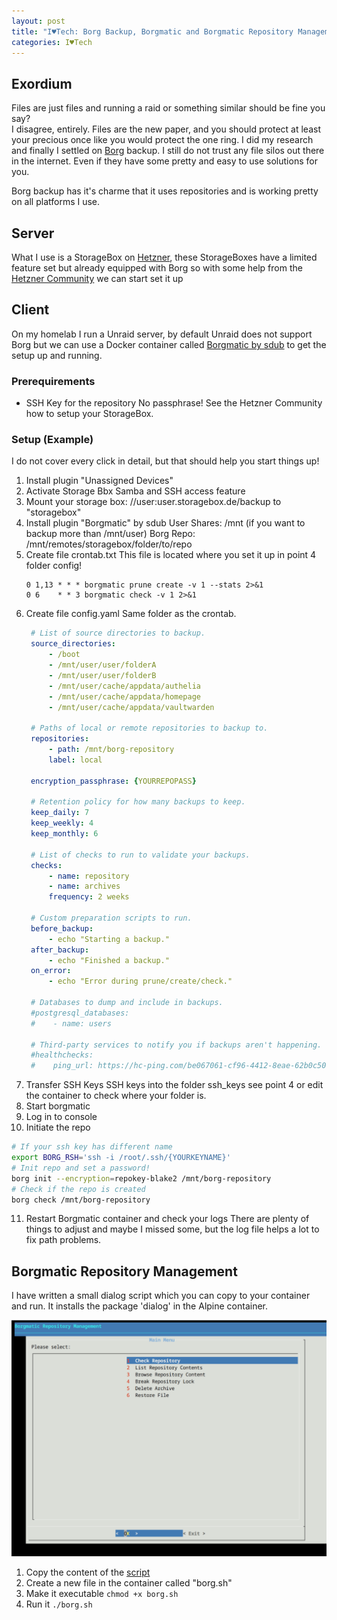 ```yaml
---
layout: post
title: "I♥Tech: Borg Backup, Borgmatic and Borgmatic Repository Management"
categories: I♥Tech
---
```


## Exordium
Files are just files and running a raid or something similar should be fine you say?  
I disagree, entirely. Files are the new paper, and you should protect at least your precious once like you would protect the one ring. I did my research and finally I settled
on [Borg](https://www.borgbackup.org/) backup. I still do not trust any file silos out there in the internet. Even if they have some pretty and easy to use solutions for you.

Borg backup has it's charme that it uses repositories and is working pretty on all platforms I use.

## Server

What I use is a StorageBox on [Hetzner](https://hetzner.de), these StorageBoxes have a limited feature set but already equipped with Borg so with some help from the [Hetzner Community](https://community.hetzner.com/tutorials/install-and-configure-borgbackup) we can start set it up

## Client

On my homelab I run a Unraid server, by default Unraid does not support Borg but we can use a Docker container called [Borgmatic by sdub](https://forums.unraid.net/topic/99218-support-borgmatic/) to get the setup up and running.

### Prerequirements

- SSH Key for the repository
  No passphrase! See the Hetzner Community how to setup your StorageBox.

### Setup (Example)

I do not cover every click in detail, but that should help you start things up!

1. Install plugin "Unassigned Devices"
2. Activate Storage Bbx Samba and SSH access feature
3. Mount your storage box: //user:user.storagebox.de/backup to "storagebox"
4. Install plugin "Borgmatic" by sdub
   User Shares: /mnt (if you want to backup more than /mnt/user)
   Borg Repo: /mnt/remotes/storagebox/folder/to/repo
5. Create file crontab.txt
   This file is located where you set it up in point 4 folder config!
   ```plaintext
   0 1,13 * * * borgmatic prune create -v 1 --stats 2>&1
   0 6    * * 3 borgmatic check -v 1 2>&1
   ```
6. Create file config.yaml
   Same folder as the crontab.
   ```yaml
    # List of source directories to backup.
    source_directories:
        - /boot
        - /mnt/user/user/folderA
        - /mnt/user/user/folderB
        - /mnt/user/cache/appdata/authelia
        - /mnt/user/cache/appdata/homepage
        - /mnt/user/cache/appdata/vaultwarden

    # Paths of local or remote repositories to backup to.
    repositories:
        - path: /mnt/borg-repository
        label: local

    encryption_passphrase: {YOURREPOPASS}

    # Retention policy for how many backups to keep.
    keep_daily: 7
    keep_weekly: 4
    keep_monthly: 6

    # List of checks to run to validate your backups.
    checks:
        - name: repository
        - name: archives
        frequency: 2 weeks

    # Custom preparation scripts to run.
    before_backup:
        - echo "Starting a backup."
    after_backup:
        - echo "Finished a backup."
    on_error:
        - echo "Error during prune/create/check."

    # Databases to dump and include in backups.
    #postgresql_databases:
    #    - name: users

    # Third-party services to notify you if backups aren't happening.
    #healthchecks:
    #    ping_url: https://hc-ping.com/be067061-cf96-4412-8eae-62b0c50d6a8c
   ```
7. Transfer SSH Keys
   SSH keys into the folder ssh_keys see point 4 or edit the container to check where your folder is.
8. Start borgmatic
9.  Log in to console
10. Initiate the repo
   ```bash
   # If your ssh key has different name
   export BORG_RSH='ssh -i /root/.ssh/{YOURKEYNAME}'
   # Init repo and set a password!
   borg init --encryption=repokey-blake2 /mnt/borg-repository
   # Check if the repo is created
   borg check /mnt/borg-repository
   ```
11. Restart Borgmatic container and check your logs
    There are plenty of things to adjust and maybe I missed some, but the log file helps a lot to fix path problems.


## Borgmatic Repository Management

I have written a small dialog script which you can copy to your container and run. It installs the package 'dialog' in the Alpine container.

![Borgmatic Repository Manager](/assets/pix/Borgmatic_Repository_Management.png)

1. Copy the content of the [script](https://gist.github.com/crimsonclyde/a8f4cd8bef8dc151b3a302b0c96be272)
2. Create a new file in the container called "borg.sh"
3. Make it executable
   `chmod +x borg.sh`
4. Run it
   `./borg.sh`